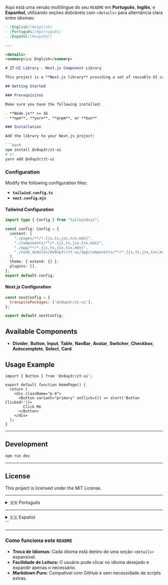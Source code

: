 Aqui está uma versão multilíngue do seu `README` em **Português**, **Inglês**, e **Espanhol**, utilizando seções dobráveis com `<details>` para alternância clara entre idiomas:

```markdown
- [English](#english)  
- [Português](#português)  
- [Español](#español)  

---

<details>
<summary>🇺🇸 English</summary>

# ZT-UI Library - Next.js Component Library

This project is a **Next.js library** providing a set of reusable UI components designed to enhance your application with minimal setup. To get started, follow the instructions below.

## Getting Started

### Prerequisites

Make sure you have the following installed:

- **Node.js** >= 16  
- **npm**, **yarn**, **pnpm**, or **bun**

### Installation

Add the library to your Next.js project:

```bash
npm install @v0up3r/zt-ui
# or
yarn add @v0up3r/zt-ui
```

### Configuration

Modify the following configuration files:  
- **`tailwind.config.ts`**  
- **`next.config.mjs`**

#### Tailwind Configuration

```ts
import type { Config } from "tailwindcss";

const config: Config = {
  content: [
    "./pages/**/*.{js,ts,jsx,tsx,mdx}",
    "./components/**/*.{js,ts,jsx,tsx,mdx}",
    "./app/**/*.{js,ts,jsx,tsx,mdx}",
    "./node_modules/@v0up3r/zt-ui/app/components/**/*.{js,ts,jsx,tsx,mdx}"
  ],
  theme: { extend: {} },
  plugins: [],
};
export default config;
```

#### Next.js Configuration

```js
const nextConfig = {
  transpilePackages: ['@v0up3r/zt-ui'],
};

export default nextConfig;
```

## Available Components

- **Divider**, **Button**, **Input**, **Table**, **NavBar**, **Avatar**, **Switcher**, **Checkbox**, **Autocomplete**, **Select**, **Card**

## Usage Example

```tsx
import { Button } from '@v0up3r/zt-ui';

export default function HomePage() {
  return (
    <div className="p-4">
      <Button variant="primary" onClick={() => alert('Button Clicked!')}>
        Click Me
      </Button>
    </div>
  );
}
```

---

## Development

```bash
npm run dev
```

---

## License

This project is licensed under the MIT License.
</details>

---

<details>
<summary>🇧🇷 Português</summary>

# ZT-UI Library - Biblioteca de Componentes Next.js

Este projeto é uma **biblioteca Next.js** com componentes reutilizáveis para melhorar sua aplicação com configuração mínima. Siga as instruções abaixo para começar.

## Começando

### Pré-requisitos

Instale as seguintes dependências:

- **Node.js** >= 16  
- **npm**, **yarn**, **pnpm**, ou **bun**

### Instalação

Adicione a biblioteca ao seu projeto Next.js:

```bash
npm install @v0up3r/zt-ui
# ou
yarn add @v0up3r/zt-ui
```

### Configuração

Modifique os seguintes arquivos:  
- **`tailwind.config.ts`**  
- **`next.config.mjs`**

#### Configuração do Tailwind

```ts
import type { Config } from "tailwindcss";

const config: Config = {
  content: [
    "./pages/**/*.{js,ts,jsx,tsx,mdx}",
    "./components/**/*.{js,ts,jsx,tsx,mdx}",
    "./app/**/*.{js,ts,jsx,tsx,mdx}",
    "./node_modules/@v0up3r/zt-ui/app/components/**/*.{js,ts,jsx,tsx,mdx}"
  ],
  theme: { extend: {} },
  plugins: [],
};
export default config;
```

#### Configuração do Next.js

```js
const nextConfig = {
  transpilePackages: ['@v0up3r/zt-ui'],
};

export default nextConfig;
```

## Componentes Disponíveis

- **Divisor**, **Botão**, **Input**, **Tabela**, **NavBar**, **Avatar**, **Switcher**, **Checkbox**, **Autocomplete**, **Select**, **Card**

## Exemplo de Uso

```tsx
import { Button } from '@v0up3r/zt-ui';

export default function HomePage() {
  return (
    <div className="p-4">
      <Button variant="primary" onClick={() => alert('Botão Clicado!')}>
        Clique Aqui
      </Button>
    </div>
  );
}
```

---

## Desenvolvimento

```bash
npm run dev
```

---

## Licença

Este projeto está licenciado sob a Licença MIT.
</details>

---

<details>
<summary>🇪🇸 Español</summary>

# ZT-UI Library - Biblioteca de Componentes Next.js

Este proyecto es una **biblioteca de Next.js** con componentes reutilizables que mejoran tu aplicación con una configuración mínima. Sigue las instrucciones a continuación.

## Comenzando

### Prerrequisitos

Asegúrate de tener instaladas las siguientes dependencias:

- **Node.js** >= 16  
- **npm**, **yarn**, **pnpm**, o **bun**

### Instalación

Agrega la biblioteca a tu proyecto Next.js:

```bash
npm install @v0up3r/zt-ui
# o
yarn add @v0up3r/zt-ui
```

### Configuración

Modifica los siguientes archivos:  
- **`tailwind.config.ts`**  
- **`next.config.mjs`**

#### Configuración de Tailwind

```ts
import type { Config } from "tailwindcss";

const config: Config = {
  content: [
    "./pages/**/*.{js,ts,jsx,tsx,mdx}",
    "./components/**/*.{js,ts,jsx,tsx,mdx}",
    "./app/**/*.{js,ts,jsx,tsx,mdx}",
    "./node_modules/@v0up3r/zt-ui/app/components/**/*.{js,ts,jsx,tsx,mdx}"
  ],
  theme: { extend: {} },
  plugins: [],
};
export default config;
```

#### Configuración de Next.js

```js
const nextConfig = {
  transpilePackages: ['@v0up3r/zt-ui'],
};

export default nextConfig;
```

## Componentes Disponibles

- **Divisor**, **Botón**, **Input**, **Tabla**, **NavBar**, **Avatar**, **Switcher**, **Checkbox**, **Autocomplete**, **Select**, **Card**

## Ejemplo de Uso

```tsx
import { Button } from '@v0up3r/zt-ui';

export default function HomePage() {
  return (
    <div className="p-4">
      <Button variant="primary" onClick={() => alert('¡Botón Pulsado!')}>
        Pulsa Aquí
      </Button>
    </div>
  );
}
```

---

## Desarrollo

```bash
npm run dev
```

---

## Licencia

Este proyecto está bajo la Licencia MIT.
</details>
```

---

### Como funciona este `README`

- **Troca de Idiomas:** Cada idioma está dentro de uma seção `<details>` expansível.
- **Facilidade de Leitura:** O usuário pode clicar no idioma desejado e expandir apenas o necessário.
- **Markdown Puro:** Compatível com GitHub e sem necessidade de scripts extras.